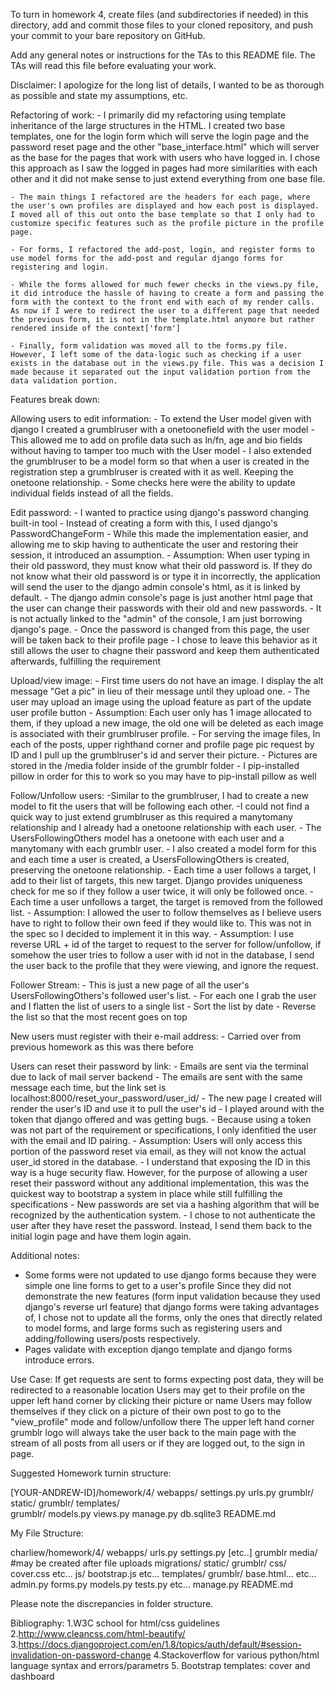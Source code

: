 To turn in homework 4, create files (and subdirectories if needed) in
this directory, add and commit those files to your cloned repository,
and push your commit to your bare repository on GitHub.

Add any general notes or instructions for the TAs to this README file.
The TAs will read this file before evaluating your work.

Disclaimer: I apologize for the long list of details, I wanted to be as thorough as possible and state my assumptions, etc. 

Refactoring of work: 
	- I primarily did my refactoring using template inheritance of the large structures in the HTML. I created two base templates, one for the login form which will serve the login page and the password reset page and the other "base_interface.html" which will server as the base for the pages that work with users who have logged in. I chose this approach as I saw the logged in pages had more similarities with each other and it did not make sense to just extend everything from one base file. 

	- The main things I refactored are the headers for each page, where the user's own profiles are displayed and how each post is displayed. I moved all of this out onto the base template so that I only had to customize specific features such as the profile picture in the profile page. 

	- For forms, I refactored the add-post, login, and register forms to use model forms for the add-post and regular django forms for registering and login. 

	- While the forms allowed for much fewer checks in the views.py file, it did introduce the hassle of having to create a form and passing the form with the context to the front end with each of my render calls. As now if I were to redirect the user to a different page that needed the previous form, it is not in the template.html anymore but rather rendered inside of the context['form']

	- Finally, form validation was moved all to the forms.py file. However, I left some of the data-logic such as checking if a user exists in the database out in the views.py file. This was a decision I made because it separated out the input validation portion from the data validation portion. 

Features break down: 

Allowing users to edit information:
	- To extend the User model given with django I created a grumblruser with a onetoonefield with the user model
	- This allowed me to add on profile data such as ln/fn, age and bio fields without having to tamper too much with the User model
	- I also extended the grumblruser to be a model form so that when a user is created in the registration step a grumblruser is created with it as well. Keeping the onetoone relationship. 
	- Some checks here were the ability to update individual fields instead of all the fields.

Edit password: 
	- I wanted to practice using django's password changing built-in tool
	- Instead of creating a form with this, I used django's PasswordChangeForm
	- While this made the implementation easier, and allowing me to skip having to authenticate the user and restoring their session, it introduced an assumption. 
	- Assumption: When user typing in their old password, they must know what their old password is. If they do not know what their old password is or type it in incorrectly, the application will send the user to the django admin console's html, as it is linked by default. 
	- The django admin console's page is just another html page that the user can change their passwords with their old and new passwords. 
	- It is not actually linked to the "admin" of the console, I am just borrowing django's page.
	- Once the password is changed from this page, the user will be taken back to their profile page 
	- I chose to leave this behavior as it still allows the user to chagne their password and keep them authenticated afterwards, fulfilling the requirement

Upload/view image:
	- First time users do not have an image. I display the alt message "Get a pic" in lieu of their message until they upload one. 
	- The user may upload an image using the upload feature as part of the update user profile button
	- Assumption: Each user only has 1 image allocated to them, if they upload a new image, the old one will be deleted as each image is associated with their grumblruser profile.
	- For serving the image files, In each of the posts, upper righthand corner and profile page pic request by ID and I pull up the grumblruser's id and server their picture. 
	- Pictures are stored in the /media folder inside of the grumblr folder
	- I pip-installed pillow in order for this to work so you may have to pip-install pillow as well

Follow/Unfollow users:
	-Similar to the grumblruser, I had to create a new model to fit the users that will be following each other.
	-I could not find a quick way to just extend grumblruser as this required a manytomany relationship and I already had a onetoone relationship with each user. 
	- The UsersFollowingOthers model has a onetoone with each user and a manytomany with each grumblr user. 
	- I also created a model form for this and each time a user is created, a UsersFollowingOthers is created, preserving the onetoone relationship. 
	- Each time a user follows a target, I add to their list of targets, this new target. Django provides uniqueness check for me so if they follow a user twice, it will only be followed once. 
	- Each time a user unfollows a target, the target is removed from the followed list. 
	- Assumption: I allowed the user to follow themselves as I believe users have to right to follow their own feed if they would like to. This was not in the spec so I decided to implement it in this way. 
	- Assumption: I use reverse URL + id of the target to request to the server for follow/unfollow, if somehow the user tries to follow a user with id not in the database, I send the user back to the profile that they were viewing, and ignore the request. 

Follower Stream: 
	- This is just a new page of all the user's UsersFollowingOthers's followed user's list.
	- For each one I grab the user and I flatten the list of users to a single list
	- Sort the list by date
	- Reverse the list so that the most recent goes on top

New users must register with their e-mail address:
	- Carried over from previous homework as this was there before

Users can reset their password by link:
	- Emails are sent via the terminal due to lack of mail server backend
	- The emails are sent with the same message each time, but the link set is localhost:8000/reset_your_password/user_id/
	- The new page I created will render the user's ID and use it to pull the user's id
	- I played around with the token that django offered and was getting bugs. 
	- Because using a token was not part of the requirement or specifications, I only idenfitied the user with the email and ID pairing. 
	- Assumption: Users will only access this portion of the password reset via email, as they will not know the actual user_id stored in the database. 
	- I understand that exposing the ID in this way is a huge security flaw. However, for the purpose of allowing a user reset their password without any additional implementation, this was the quickest way to bootstrap a system in place while still fulfilling the specifications
	- New passwords are set via a hashing algorithm that will be recognized by the authentication system. 
	- I chose to not authenticate the user after they have reset the password. Instead, I send them back to the initial login page and have them login again. 


Additional notes: 
- Some forms were not updated to use django forms because they were simple one line forms to get to a user's profile
Since they did not demonstrate the new features (form input validation because they used django's reverse url feature)  that django forms were taking advantages of, I chose not to update all the forms, only the ones that directly related to model forms, and large forms such as registering users and adding/following users/posts respectively. 
- Pages validate with exception django template and django forms introduce errors. 


Use Case:
If get requests are sent to forms expecting post data, they will be redirected to a reasonable location
Users may get to their profile on the upper left hand corner by clicking their picture or name
Users may follow themselves if they click on a picture of their own post to go to the "view_profile" mode and follow/unfollow there
The upper left hand corner grumblr logo will always take the user back to the main page with the stream of all posts from all users or if they are logged out, to the sign in page. 



Suggested Homework turnin structure:

[YOUR-ANDREW-ID]/homework/4/
	webapps/
		settings.py
		urls.py
	grumblr/
		static/
			grumblr/
		templates/	
			grumblr/
		models.py
		views.py
	manage.py
	db.sqlite3
	README.md


My File Structure: 

charliew/homework/4/
	webapps/
		urls.py
		settings.py
		[etc..]
	grumblr
		media/ #may be created after file uploads
		migrations/
		static/
			grumblr/
				css/
					cover.css
					etc...
				js/
					bootstrap.js
					etc...
		templates/
			grumblr/
				base.html...
				etc...
		admin.py
		forms.py
		models.py
		tests.py
		etc...
	manage.py
	README.md

Please note the discrepancies in folder structure. 


Bibliography:
1.W3C school for html/css guidelines
2.http://www.cleancss.com/html-beautify/ 
3.https://docs.djangoproject.com/en/1.8/topics/auth/default/#session-invalidation-on-password-change
4.Stackoverflow for various python/html language syntax and errors/parametrs
5. Bootstrap templates: cover and dashboard 



